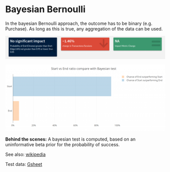 # Bayesian Bernoulli

In the bayesian Bernoulli approach, the outcome has to be binary (e.g. Purchase). As long as this is true, any aggregation of the data can be used.

![value_boxes_bayesian](images/value_boxes_bayesian.png)

![bayesian_bernoulli](images/bayesian_bernoulli.png)

**Behind the scenes:** A bayesian test is computed, based on an uninformative beta prior for the probability of success.

See also: [wikipedia](https://www.evanmiller.org/bayesian-ab-testing.html)

Test data: [Gsheet](https://docs.google.com/spreadsheets/d/1VJJ2j5ldrSfvLQatd9SAikIJX_2dhBgDCjkdX_oUgB4/edit#gid=0)
